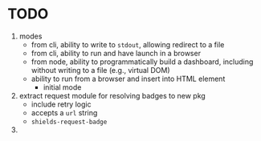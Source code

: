 TODO
====

1. modes
	-	from cli, ability to write to `stdout`, allowing redirect to a file
	-	from cli, ability to run and have launch in a browser
	-	from node, ability to programmatically build a dashboard, including without writing to a file (e.g., virtual DOM)
	-	ability to run from a browser and insert into HTML element
		-	initial mode
2. extract request module for resolving badges to new pkg
	-	include retry logic
	-	accepts a `url` string
	-	`shields-request-badge`
3. 
